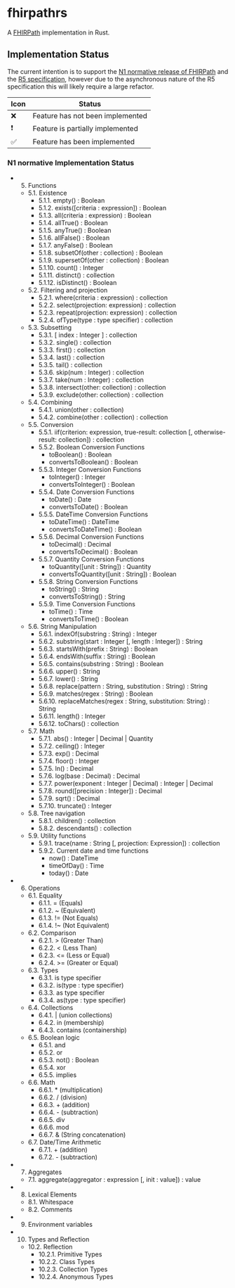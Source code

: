 # fhirpathrs

A [FHIRPath](http://hl7.org/fhirpath/) implementation in Rust.

## Implementation Status

The current intention is to support the [N1 normative release of FHIRPath](https://hl7.org/fhirpath/N1/) and the [R5 specification](https://hl7.org/fhir/R5/fhirpath.html),
however due to the asynchronous nature of the R5 specification this will likely require a large refactor.


| Icon          | Status                           |
|---------------|----------------------------------|
| :x: | Feature has not been implemented |
| :exclamation: | Feature is partially implemented |
|:white_check_mark:| Feature has been implemented     |

### N1 normative Implementation Status

- 5. Functions
  - 5.1. Existence
    - 5.1.1. empty() : Boolean
    - 5.1.2. exists([criteria : expression]) : Boolean
    - 5.1.3. all(criteria : expression) : Boolean
    - 5.1.4. allTrue() : Boolean
    - 5.1.5. anyTrue() : Boolean
    - 5.1.6. allFalse() : Boolean
    - 5.1.7. anyFalse() : Boolean
    - 5.1.8. subsetOf(other : collection) : Boolean
    - 5.1.9. supersetOf(other : collection) : Boolean
    - 5.1.10. count() : Integer
    - 5.1.11. distinct() : collection
    - 5.1.12. isDistinct() : Boolean
  - 5.2. Filtering and projection
    - 5.2.1. where(criteria : expression) : collection
    - 5.2.2. select(projection: expression) : collection
    - 5.2.3. repeat(projection: expression) : collection
    - 5.2.4. ofType(type : type specifier) : collection
  - 5.3. Subsetting
    - 5.3.1. [ index : Integer ] : collection
    - 5.3.2. single() : collection
    - 5.3.3. first() : collection
    - 5.3.4. last() : collection
    - 5.3.5. tail() : collection
    - 5.3.6. skip(num : Integer) : collection
    - 5.3.7. take(num : Integer) : collection
    - 5.3.8. intersect(other: collection) : collection
    - 5.3.9. exclude(other: collection) : collection
  - 5.4. Combining
    - 5.4.1. union(other : collection)
    - 5.4.2. combine(other : collection) : collection
  - 5.5. Conversion
    - 5.5.1. iif(criterion: expression, true-result: collection [, otherwise-result: collection]) : collection
    - 5.5.2. Boolean Conversion Functions
      - toBoolean() : Boolean
      - convertsToBoolean() : Boolean
    - 5.5.3. Integer Conversion Functions
      - toInteger() : Integer
      - convertsToInteger() : Boolean
    - 5.5.4. Date Conversion Functions
      - toDate() : Date
      - convertsToDate() : Boolean
    - 5.5.5. DateTime Conversion Functions
      - toDateTime() : DateTime
      - convertsToDateTime() : Boolean
    - 5.5.6. Decimal Conversion Functions
      - toDecimal() : Decimal
      - convertsToDecimal() : Boolean
    - 5.5.7. Quantity Conversion Functions
      - toQuantity([unit : String]) : Quantity
      - convertsToQuantity([unit : String]) : Boolean
    - 5.5.8. String Conversion Functions
      - toString() : String
      - convertsToString() : String
    - 5.5.9. Time Conversion Functions
      - toTime() : Time
      - convertsToTime() : Boolean
  - 5.6. String Manipulation
    - 5.6.1. indexOf(substring : String) : Integer
    - 5.6.2. substring(start : Integer [, length : Integer]) : String
    - 5.6.3. startsWith(prefix : String) : Boolean
    - 5.6.4. endsWith(suffix : String) : Boolean
    - 5.6.5. contains(substring : String) : Boolean
    - 5.6.6. upper() : String
    - 5.6.7. lower() : String
    - 5.6.8. replace(pattern : String, substitution : String) : String
    - 5.6.9. matches(regex : String) : Boolean
    - 5.6.10. replaceMatches(regex : String, substitution: String) : String
    - 5.6.11. length() : Integer
    - 5.6.12. toChars() : collection
  - 5.7. Math
    - 5.7.1. abs() : Integer | Decimal | Quantity
    - 5.7.2. ceiling() : Integer
    - 5.7.3. exp() : Decimal
    - 5.7.4. floor() : Integer
    - 5.7.5. ln() : Decimal
    - 5.7.6. log(base : Decimal) : Decimal
    - 5.7.7. power(exponent : Integer | Decimal) : Integer | Decimal
    - 5.7.8. round([precision : Integer]) : Decimal
    - 5.7.9. sqrt() : Decimal
    - 5.7.10. truncate() : Integer
  - 5.8. Tree navigation
    - 5.8.1. children() : collection
    - 5.8.2. descendants() : collection
  - 5.9. Utility functions
    - 5.9.1. trace(name : String [, projection: Expression]) : collection
    - 5.9.2. Current date and time functions
      - now() : DateTime
      - timeOfDay() : Time
      - today() : Date
- 6. Operations
  - 6.1. Equality
    - 6.1.1. = (Equals)
    - 6.1.2. ~ (Equivalent)
    - 6.1.3. != (Not Equals)
    - 6.1.4. !~ (Not Equivalent)
  - 6.2. Comparison
    - 6.2.1. > (Greater Than)
    - 6.2.2. < (Less Than)
    - 6.2.3. <= (Less or Equal)
    - 6.2.4. >= (Greater or Equal)
  - 6.3. Types
    - 6.3.1. is type specifier
    - 6.3.2. is(type : type specifier)
    - 6.3.3. as type specifier
    - 6.3.4. as(type : type specifier)
  - 6.4. Collections
    - 6.4.1. | (union collections)
    - 6.4.2. in (membership)
    - 6.4.3. contains (containership)
  - 6.5. Boolean logic
    - 6.5.1. and
    - 6.5.2. or
    - 6.5.3. not() : Boolean
    - 6.5.4. xor
    - 6.5.5. implies
  - 6.6. Math
    - 6.6.1. * (multiplication)
    - 6.6.2. / (division)
    - 6.6.3. + (addition)
    - 6.6.4. - (subtraction)
    - 6.6.5. div
    - 6.6.6. mod
    - 6.6.7. & (String concatenation)
  - 6.7. Date/Time Arithmetic
    - 6.7.1. + (addition)
    - 6.7.2. - (subtraction)
- 7. Aggregates
  - 7.1. aggregate(aggregator : expression [, init : value]) : value
- 8. Lexical Elements
  - 8.1. Whitespace
  - 8.2. Comments
- 9. Environment variables
- 10. Types and Reflection
  - 10.2. Reflection
    - 10.2.1. Primitive Types
    - 10.2.2. Class Types
    - 10.2.3. Collection Types
    - 10.2.4. Anonymous Types
